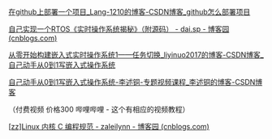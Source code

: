 [在github上部署一个项目_Lang-1210的博客-CSDN博客_github怎么部署项目](https://blog.csdn.net/m0_48654636/article/details/120939608)

[自己实现一个RTOS《实时操作系统揭秘》（附源码） - dai.sp - 博客园 (cnblogs.com)](https://www.cnblogs.com/gotodsp/articles/3628996.html)

[从零开始构建嵌入式实时操作系统1——任务切换_liyinuo2017的博客-CSDN博客_自己动手从0到1写嵌入式操作系统](https://blog.csdn.net/li_man_man_man/article/details/123026433)

[自己动手从0到1写嵌入式操作系统-李述铜-专题视频课程_李述铜的博客-CSDN博客](https://blog.csdn.net/oLiShuTong/article/details/83575921)

（付费视频 价格300 哔哩哔哩 - 这个有相应的视频教程）

[[zz\]Linux 内核 C 编程规范 - zaleilynn - 博客园 (cnblogs.com)](https://www.cnblogs.com/zhangzhang/archive/2013/01/09/2853833.html)